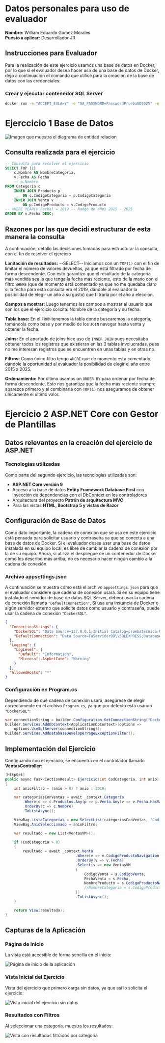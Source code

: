 # Datos personales para uso de evaluador

**Nombre:** William Eduardo Gómez Morales  
**Puesto a aplicar:** Desarrollador JR

## Instrucciones para Evaluador

Para la realización de este ejercicio usamos una base de datos en Docker, por lo que si el evaluador desea hacer uso de una base de datos de Docker, dejo a continuación el comando que utilicé para la creación de la base de datos con las credenciales:

### Crear y ejecutar contenedor SQL Server

```bash
docker run -e "ACCEPT_EULA=Y" -e "SA_PASSWORD=PasswordPruebaGD2025" -e "MSSQL_PID=Express" -p 1433:1433 --name sqlserver-dev --restart unless-stopped -v sqlserver_data:/var/opt/mssql -d mcr.microsoft.com/mssql/server:2022-latest
```
# Ejerccicio 1 Base de Datos

![Imagen que muestra el diagrama de entidad relacion](https://raw.githubusercontent.com/williamgomez686/PruebaTecnica2025/refs/heads/master/PruebaTecnica2025/wwwroot/image/Diagrama_tablas.png)
## Consulta realizada para el ejercicio

```sql
-- Consulta para resolver el ejercicio
SELECT TOP (1) 
    c.Nombre AS NombreCategoria, 
    v.Fecha AS Fecha
    -- p.Nombre 
FROM Categoria c 
    INNER JOIN Producto p 
        ON c.CodigoCategoria = p.CodigoCategoria
    INNER JOIN Venta v 
        ON p.CodigoProducto = v.CodigoProducto
-- WHERE YEAR(v.Fecha) = 2019 -- Rango de años 2015 - 2025
ORDER BY v.Fecha DESC;
```

## Razones por las que decidí estructurar de esta manera la consulta

A continuación, detallo las decisiones tomadas para estructurar la consulta, con el fin de resolver el ejercicio

**Limitación de resultados:**  --SELECT-- Iniciamos con un `TOP(1)` con el fin de limitar el número de valores devueltos, ya que está filtrado por fecha de forma descendente. Con esto garantizo que el resultado de la categoría más vendida sea la que tenga la fecha más reciente, esto de la mano con el filtro `WHERE` (que de momento está comentado ya que no me quedaba claro si la fecha para esta consulta era el 2019, dándole al evaluador la posibilidad de elegir un año a su gusto) que filtraría por el año a elección.

**Campos a mostrar:** Luego tenemos los campos a mostrar al usuario que son los que el ejercicio solicita: Nombre de la categoría y su fecha.

**Tabla base:** En el `FROM` tenemos la tabla donde buscaremos la categoría, tomándola como base y por medio de los `JOIN` navegar hasta venta y obtener la fecha.

**Joins:** En el apartado de joins hice uso de `INNER JOIN` pues necesitaba obtener todos los registros que existieran en las 3 tablas involucradas, pues no me interesan registros que se encuentren en unas tablas y en otras no.

**Filtros:** Como único filtro tengo `WHERE` que de momento está comentado, dándole la oportunidad al evaluador la posibilidad de elegir el año entre 2015 a 2025.

**Ordenamiento:** Por último usamos un `ORDER BY` para ordenar por fecha de forma descendente. Esto nos garantiza que la fecha más reciente siempre aparezca primero y al combinarla con `TOP(1)` nos aseguramos de obtener únicamente el último valor.


# Ejercicio 2 ASP.NET Core con Gestor de Plantillas

## Datos relevantes en la creación del ejercicio de ASP.NET

### Tecnologías utilizadas

Como parte del segundo ejercicio, las tecnologías utilizadas son:

* **ASP.NET Core versión 9**
* Acceso a la base de datos **Entity Framework Database First** con inyección de dependencias con el DbContext en los controladores
* Arquitectura del proyecto **Patrón de arquitectura MVC**
* Para las vistas **HTML, Bootstrap 5 y vistas de Razor**

## Configuración de Base de Datos

Como dato importante, la cadena de conexión que se usa en este ejercicio está pensada para solicitar usuario y contraseña ya que se conecta a una base de datos de Docker. Si el evaluador desea usar una base de datos instalada en su equipo local, es libre de cambiar la cadena de conexión por la de su equipo. Ahora, si utiliza el despliegue de un contenedor de Docker como los describo más arriba, no es necesario hacer ningún cambio a la cadena de conexión.

### Archivo appsettings.json

A continuación se muestra cómo está el archivo `appsettings.json` para que el evaluador considere qué cadena de conexión usará. Si en su equipo tiene instalado el servidor de base de datos SQL Server, deberá usar la cadena de conexión llamada `"DefaultConnection"`. Si usa una instancia de Docker o algún servidor externo que solicite datos como usuario y contraseña, puede usar la cadena de conexión `"DockerSQL"`.

```json
{
  "ConnectionStrings": {
    "DockerSQL": "Data Source=127.0.0.1;Initial Catalog=pruebatecnica;User Id=sa;Password=PasswordPruebaGD2025;TrustServerCertificate=True",
    "DefaultConnection": "Data Source=TuServidorDB\\SQLEXPRESS;Database=TuBaseDeDatos;Trusted_Connection=True;MultipleActiveResultSets=true;"
  },
  "Logging": {
    "LogLevel": {
      "Default": "Information",
      "Microsoft.AspNetCore": "Warning"
    }
  },
  "AllowedHosts": "*"
}
```

### Configuración en Program.cs

Dependiendo de qué cadena de conexión usará, asegúrese de elegir correctamente en el archivo `Program.cs`, ya que por defecto está usando `"DockerSQL"`:

```csharp
var connectionString = builder.Configuration.GetConnectionString("DockerSQL") ?? throw new InvalidOperationException("Connection string 'DefaultConnection' not found.");
builder.Services.AddDbContext<ApplicationDbContext>(options =>
    options.UseSqlServer(connectionString));
builder.Services.AddDatabaseDeveloperPageExceptionFilter();
```

## Implementación del Ejercicio

Continuando con el ejercicio, se encuentra en el controlador llamado **VentasController**:

```csharp
[HttpGet]
public async Task<IActionResult> Ejercicio(int CodCategoria, int anio)
{
    int anioFiltro = (anio > 0) ? anio : 2019;

    var categoriasConVentas = await _context.Categoria
        .Where(c => c.Productos.Any(p => p.Venta.Any(v => v.Fecha.HasValue && v.Fecha.Value.Year == anioFiltro)))
        .OrderBy(c => c.Nombre)
        .ToListAsync();

    ViewBag.ListaCategorias = new SelectList(categoriasConVentas, "CodigoCategoria", "Nombre");
    ViewBag.AnioSeleccionado = anioFiltro;

    var resultado = new List<VentasVM>();

    if (CodCategoria > 0)
    {
        resultado = await _context.Venta
                                .Where(v => v.CodigoProductoNavigation.CodigoCategoria == CodCategoria && v.Fecha.HasValue && v.Fecha.Value.Year == anio)
                                .OrderBy(v => v.Fecha)
                                .Select(s => new VentasVM
                                {
                                    CodigoVenta = s.CodigoVenta,
                                    FechaVenta = s.Fecha,
                                    NombreProducto = s.CodigoProductoNavigation.Nombre,
                                    //NombreCategoria = s.CodigoProductoNavigation.CodigoCategoriaNavigation.Nombre
                                })
                                .ToListAsync();
    }

    return View(resultado);    
}
```

## Capturas de la Aplicación

### Página de Inicio

La vista está accesible de forma sencilla en el inicio:

![Página de inicio de la aplicación](https://raw.githubusercontent.com/williamgomez686/PruebaTecnica2025/refs/heads/master/PruebaTecnica2025/wwwroot/image/inicio.png)

### Vista Inicial del Ejercicio

Vista del ejercicio que primero carga sin datos, ya que así lo solicita el ejercicio:

![Vista inicial del ejercicio sin datos](https://raw.githubusercontent.com/williamgomez686/PruebaTecnica2025/refs/heads/master/PruebaTecnica2025/wwwroot/image/inicioejercicio.png)

### Resultados con Filtros

Al seleccionar una categoría, muestra los resultados:

![Vista con resultados filtrados por categoría](https://raw.githubusercontent.com/williamgomez686/PruebaTecnica2025/refs/heads/master/PruebaTecnica2025/wwwroot/image/busquedaFiltros.png)
